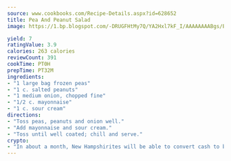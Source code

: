 ```yaml
---
source: www.cookbooks.com/Recipe-Details.aspx?id=628652
title: Pea And Peanut Salad
image: https://1.bp.blogspot.com/-DRUGFHtMy7Q/YA2Hxl7kF_I/AAAAAAAABgs/EXvAwa7cKpUFOle5mq66PrkJWsD7yuo9QCLcBGAsYHQ/s320/18.png

yield: 7
ratingValue: 3.9
calories: 263 calories
reviewCount: 391
cookTime: PT0H
prepTime: PT32M
ingredients:
- "1 large bag frozen peas"
- "1 c. salted peanuts"
- "1 medium onion, chopped fine"
- "1/2 c. mayonnaise"
- "1 c. sour cream"
directions:
- "Toss peas, peanuts and onion well."
- "Add mayonnaise and sour cream."
- "Toss until well coated; chill and serve."
crypto:
- "In about a month, New Hampshirites will be able to convert cash to bitcoins via new bitcoin ATMs popping up in the state."
---
```

